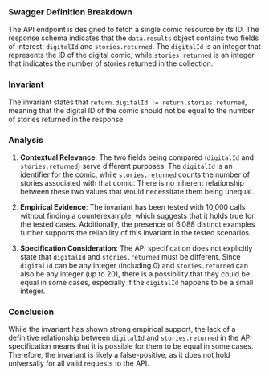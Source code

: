 ### Swagger Definition Breakdown
The API endpoint is designed to fetch a single comic resource by its ID. The response schema indicates that the `data.results` object contains two fields of interest: `digitalId` and `stories.returned`. The `digitalId` is an integer that represents the ID of the digital comic, while `stories.returned` is an integer that indicates the number of stories returned in the collection.

### Invariant
The invariant states that `return.digitalId != return.stories.returned`, meaning that the digital ID of the comic should not be equal to the number of stories returned in the response.

### Analysis
1. **Contextual Relevance**: The two fields being compared (`digitalId` and `stories.returned`) serve different purposes. The `digitalId` is an identifier for the comic, while `stories.returned` counts the number of stories associated with that comic. There is no inherent relationship between these two values that would necessitate them being unequal.

2. **Empirical Evidence**: The invariant has been tested with 10,000 calls without finding a counterexample, which suggests that it holds true for the tested cases. Additionally, the presence of 6,088 distinct examples further supports the reliability of this invariant in the tested scenarios.

3. **Specification Consideration**: The API specification does not explicitly state that `digitalId` and `stories.returned` must be different. Since `digitalId` can be any integer (including 0) and `stories.returned` can also be any integer (up to 20), there is a possibility that they could be equal in some cases, especially if the `digitalId` happens to be a small integer.

### Conclusion
While the invariant has shown strong empirical support, the lack of a definitive relationship between `digitalId` and `stories.returned` in the API specification means that it is possible for them to be equal in some cases. Therefore, the invariant is likely a false-positive, as it does not hold universally for all valid requests to the API.
